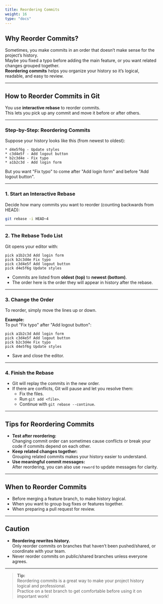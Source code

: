 ```yaml
---
title: Reordering Commits
weight: 16
type: "docs"
---
```


## Why Reorder Commits?

Sometimes, you make commits in an order that doesn’t make sense for the project’s history.  
Maybe you fixed a typo before adding the main feature, or you want related changes grouped together.  
**Reordering commits** helps you organize your history so it’s logical, readable, and easy to review.

---

## How to Reorder Commits in Git

You use **interactive rebase** to reorder commits.  
This lets you pick up any commit and move it before or after others.

---

### Step-by-Step: Reordering Commits

Suppose your history looks like this (from newest to oldest):

```
* d4e5f6g - Update styles
* c3d4e5f - Add logout button
* b2c3d4e - Fix typo
* a1b2c3d - Add login form
```

But you want "Fix typo" to come after "Add login form" and before "Add logout button".

---

### 1. Start an Interactive Rebase

Decide how many commits you want to reorder (counting backwards from HEAD):

```bash
git rebase -i HEAD~4
```

---

### 2. The Rebase Todo List

Git opens your editor with:

```
pick a1b2c3d Add login form
pick b2c3d4e Fix typo
pick c3d4e5f Add logout button
pick d4e5f6g Update styles
```

- Commits are listed from **oldest (top)** to **newest (bottom)**.
- The order here is the order they will appear in history after the rebase.

---

### 3. Change the Order

To reorder, simply move the lines up or down.

**Example:**  
To put "Fix typo" after "Add logout button":

```
pick a1b2c3d Add login form
pick c3d4e5f Add logout button
pick b2c3d4e Fix typo
pick d4e5f6g Update styles
```

- Save and close the editor.

---

### 4. Finish the Rebase

- Git will replay the commits in the new order.
- If there are conflicts, Git will pause and let you resolve them:
  - Fix the files.
  - Run `git add <file>`.
  - Continue with `git rebase --continue`.

---

## Tips for Reordering Commits

- **Test after reordering:**  
  Changing commit order can sometimes cause conflicts or break your code if commits depend on each other.
- **Keep related changes together:**  
  Grouping related commits makes your history easier to understand.
- **Use meaningful commit messages:**  
  After reordering, you can also use `reword` to update messages for clarity.

---

## When to Reorder Commits

- Before merging a feature branch, to make history logical.
- When you want to group bug fixes or features together.
- When preparing a pull request for review.

---

## Caution

- **Reordering rewrites history.**  
  Only reorder commits on branches that haven’t been pushed/shared, or coordinate with your team.
- Never reorder commits on public/shared branches unless everyone agrees.

---

> **Tip:**  
> Reordering commits is a great way to make your project history logical and professional.  
> Practice on a test branch to get comfortable before using it on important work!